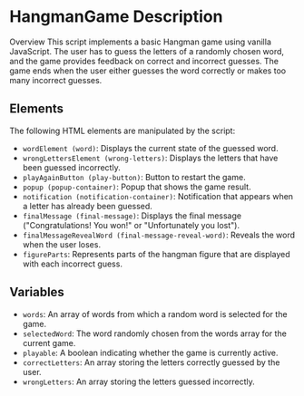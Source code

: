 
# HangmanGame Description

Overview
This script implements a basic Hangman game using vanilla JavaScript. The user has to guess the letters of a randomly chosen word, and the game provides feedback on correct and incorrect guesses. The game ends when the user either guesses the word correctly or makes too many incorrect guesses.


## Elements
The following HTML elements are manipulated by the script:

- `wordElement (word)`: 
    Displays the current state of the guessed word.
- `wrongLettersElement (wrong-letters)`: 
    Displays the letters that have been guessed incorrectly.
- `playAgainButton (play-button)`: 
    Button to restart the game.
- `popup (popup-container)`: 
    Popup that shows the game result.
- `notification (notification-container)`: 
    Notification that appears when a letter has already been guessed.
- `finalMessage (final-message)`: 
    Displays the final message ("Congratulations! You won!" or "Unfortunately you lost").
- `finalMessageRevealWord (final-message-reveal-word)`: 
    Reveals the word when the user loses.
- `figureParts`: 
    Represents parts of the hangman figure that are displayed with each incorrect guess.
## Variables
- `words`: An array of words from which a random word is selected for the game.
- `selectedWord`: The word randomly chosen from the words array for the current game.
- `playable`: A boolean indicating whether the game is currently active.
- `correctLetters`: An array storing the letters correctly guessed by the user.
- `wrongLetters`: An array storing the letters guessed incorrectly.